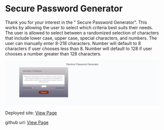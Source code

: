 # Secure Password Generator

Thank you for your interest in the " Secure Password Generator". This works by allowing the user to select which criteria best suits their needs. The user is allowed to select between a randomized selection of characters that include lower case, upper case, special characters, and numbers. The user can manually enter 8-218 characters. Number will default to 8 characters if user chooses less than 8. Number will default to 128 if user chooses a number greater than 128 characters.

<img src="https://github.com/ward438/secure-password-generator/blob/main/preview.png" alt="image preview"
width="500px"/>

Deployed site:
<a href="https://r-n-g.s3.us-east-2.amazonaws.com/index.html">View Page</a>


github url:
<a href="https://ward438.github.io/secure-password-generator/">View Page</a>
